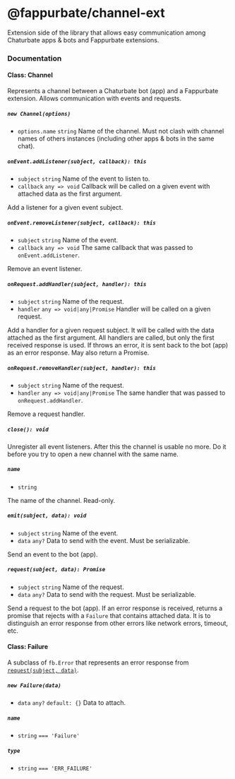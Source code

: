 @fappurbate/channel-ext
=======================

Extension side of the library that allows easy communication among Chaturbate apps & bots and Fappurbate extensions.

### Documentation

#### Class: Channel

Represents a channel between a Chaturbate bot (app) and a Fappurbate extension. Allows communication with events and requests.

##### `new Channel(options)`

- `options.name` `string` Name of the channel. Must not clash with channel names of others instances (including other apps & bots in the same chat).

##### `onEvent.addListener(subject, callback): this`

- `subject` `string` Name of the event to listen to.
- `callback` `any => void` Callback will be called on a given event with attached data as the first argument.

Add a listener for a given event subject.

##### `onEvent.removeListener(subject, callback): this`

- `subject` `string` Name of the event.
- `callback` `any => void` The same callback that was passed to `onEvent.addListener`.

Remove an event listener.

##### `onRequest.addHandler(subject, handler): this`

- `subject` `string` Name of the request.
- `handler` `any => void|any|Promise` Handler will be called on a given request.

Add a handler for a given request subject. It will be called with the data attached as the first argument. All handlers are called, but only the first received response is used. If throws an error, it is sent back to the bot (app) as an error response. May also return a Promise.

##### `onRequest.removeHandler(subject, handler): this`

- `subject` `string` Name of the request.
- `handler` `any => void|any|Promise` The same handler that was passed to `onRequest.addHandler`.

Remove a request handler.

##### `close(): void`

Unregister all event listeners. After this the channel is usable no more. Do it before you try to open a new channel with the same name.

##### `name`

- `string`

The name of the channel. Read-only.

##### `emit(subject, data): void`

- `subject` `string` Name of the event.
- `data` `any?` Data to send with the event. Must be serializable.

Send an event to the bot (app).

##### `request(subject, data): Promise`

- `subject` `string` Name of the request.
- `data` `any?` Data to send with the request. Must be serializable.

Send a request to the bot (app). If an error response is received, returns a promise that rejects with a `Failure` that contains attached data. It is to distinguish an error response from other errors like network errors, timeout, etc.

#### Class: Failure

A subclass of `fb.Error` that represents an error response from [`request(subject, data)`](#requestsubject-data-promise).

##### `new Failure(data)`

- `data` `any?` `default: {}` Data to attach.

##### `name`

- `string` `=== 'Failure'`

##### `type`

- `string` `=== 'ERR_FAILURE'`
